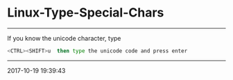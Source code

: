 # Linux-Type-Special-Chars

----------------------------------------- 
If you know the unicode character, type
```bash
<CTRL><SHIFT>u  then type the unicode code and press enter
```

-----------------------------------------
2017-10-19 19:39:43

